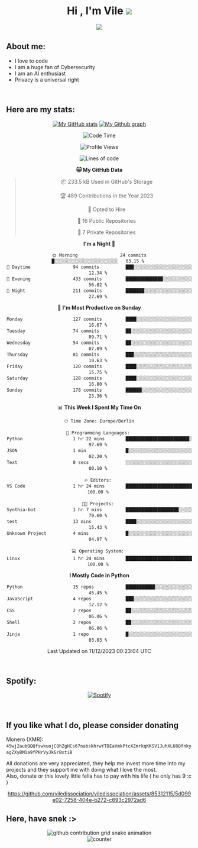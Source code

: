 <h1 align="center">Hi , I'm Vile <img src="https://media.giphy.com/media/hvRJCLFzcasrR4ia7z/giphy.gif" width="35"></h1>
<p align="center">
  <a href="https://github.com/viledissociation"><img src="https://readme-typing-svg.demolab.com?font=Roboto+Mono&weight=300&size=28&duration=4000&pause=100&color=C109F7&center=true&vCenter=true&width=580&height=127&lines=I'm+a+programmer;I'm+an+AI+enthusiast;I'm+a+big+fan+of+Neural+Networks;I'm+interested+in+Computer+Science;I+love+Cybersecurity;By+the+way+I+use+Arch+%F0%9F%92%80"></a>
</p>

## About me:

- I love to code
- I am a huge fan of Cybersecurity
- I am an AI enthusiast
- Privacy is a universal right

<br>

## Here are my stats:

<div align="center">
    
 [![My GitHub stats](https://github-readme-stats.vercel.app/api?username=viledissociation&count_private=true&show_icons=true&theme=radical)](https://github.com/viledissociation)
 [![My Github graph](http://github-profile-summary-cards.vercel.app/api/cards/profile-details?username=viledissociation&theme=radical)](https://github.com/viledissociation)

<!--START_SECTION:waka-->
![Code Time](http://img.shields.io/badge/Code%20Time-173%20hrs%2020%20mins-blue)

![Profile Views](http://img.shields.io/badge/Profile%20Views-0-blue)

![Lines of code](https://img.shields.io/badge/From%20Hello%20World%20I%27ve%20Written-68.9%20thousand%20lines%20of%20code-blue)

**🐱 My GitHub Data** 

> 📦 233.5 kB Used in GitHub's Storage 
 > 
> 🏆 489 Contributions in the Year 2023
 > 
> 💼 Opted to Hire
 > 
> 📜 16 Public Repositories 
 > 
> 🔑 7 Private Repositories 
 > 
**I'm a Night 🦉** 

```text
🌞 Morning                24 commits          █░░░░░░░░░░░░░░░░░░░░░░░░   03.15 % 
🌆 Daytime                94 commits          ███░░░░░░░░░░░░░░░░░░░░░░   12.34 % 
🌃 Evening                433 commits         ██████████████░░░░░░░░░░░   56.82 % 
🌙 Night                  211 commits         ███████░░░░░░░░░░░░░░░░░░   27.69 % 
```
📅 **I'm Most Productive on Sunday** 

```text
Monday                   127 commits         ████░░░░░░░░░░░░░░░░░░░░░   16.67 % 
Tuesday                  74 commits          ██░░░░░░░░░░░░░░░░░░░░░░░   09.71 % 
Wednesday                54 commits          ██░░░░░░░░░░░░░░░░░░░░░░░   07.09 % 
Thursday                 81 commits          ███░░░░░░░░░░░░░░░░░░░░░░   10.63 % 
Friday                   120 commits         ████░░░░░░░░░░░░░░░░░░░░░   15.75 % 
Saturday                 128 commits         ████░░░░░░░░░░░░░░░░░░░░░   16.80 % 
Sunday                   178 commits         ██████░░░░░░░░░░░░░░░░░░░   23.36 % 
```


📊 **This Week I Spent My Time On** 

```text
🕑︎ Time Zone: Europe/Berlin

💬 Programming Languages: 
Python                   1 hr 22 mins        ████████████████████████░   97.69 % 
JSON                     1 min               █░░░░░░░░░░░░░░░░░░░░░░░░   02.20 % 
Text                     0 secs              ░░░░░░░░░░░░░░░░░░░░░░░░░   00.10 % 

🔥 Editors: 
VS Code                  1 hr 24 mins        █████████████████████████   100.00 % 

🐱‍💻 Projects: 
Synthia-bot              1 hr 7 mins         ████████████████████░░░░░   79.60 % 
test                     13 mins             ████░░░░░░░░░░░░░░░░░░░░░   15.43 % 
Unknown Project          4 mins              █░░░░░░░░░░░░░░░░░░░░░░░░   04.97 % 

💻 Operating System: 
Linux                    1 hr 24 mins        █████████████████████████   100.00 % 
```

**I Mostly Code in Python** 

```text
Python                   15 repos            ███████████░░░░░░░░░░░░░░   45.45 % 
JavaScript               4 repos             ███░░░░░░░░░░░░░░░░░░░░░░   12.12 % 
CSS                      2 repos             ██░░░░░░░░░░░░░░░░░░░░░░░   06.06 % 
Shell                    2 repos             ██░░░░░░░░░░░░░░░░░░░░░░░   06.06 % 
Jinja                    1 repo              █░░░░░░░░░░░░░░░░░░░░░░░░   03.03 % 
```




 Last Updated on 11/12/2023 00:23:04 UTC
<!--END_SECTION:waka-->
</div>
<br>

## Spotify:

<div align="center">

[![Spotify](https://whois-hoeless.vercel.app/api/spotify?background_color=0d1117&border_color=090d13)](https://open.spotify.com/user/heanchenhorst)
</div>

<br>

## If you like what I do, please consider donating

Monero (XMR): ```45wj2aubQQQfswkuojCQhZgHCs67nabskhrwYTDEaVmkPtcXZmrkqKKSV1JuhXLU8QfnkyagZXyBM1a9fPHrVyJkGrBxtiB```

All donations are very appreciated, they help me invest more time into my projects and they support me with doing what I love the most.  
Also, donate or this lovely little fella has to pay with his life (  he only has 9 :c  )

<div align="center">


https://github.com/viledissociation/viledissociation/assets/85312115/5d099e02-7258-404e-b272-c693c2972ad6


</div>

## Here, have snek :>
<div align="center">
<picture>
  <source media="(prefers-color-scheme: dark)" srcset="https://raw.githubusercontent.com/viledissociation/viledissociation/output/github-contribution-grid-snake-dark.svg">
  <source media="(prefers-color-scheme: light)" srcset="https://raw.githubusercontent.com/viledissociation/viledissociation/output/github-contribution-grid-snake.svg">
  <img alt="github contribution grid snake animation" src="https://raw.githubusercontent.com/viledissociation/viledissociation/output/github-contribution-grid-snake.svg">
</div>

<div align="center">
  <img src="https://moe-counter.glitch.me/get/@hoeless_count?theme=rule34" alt="counter" />
</div>
